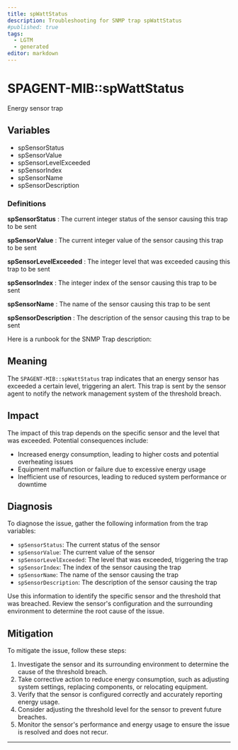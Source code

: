 ```yaml
---
title: spWattStatus
description: Troubleshooting for SNMP trap spWattStatus
#published: true
tags:
  - LGTM
  - generated
editor: markdown
---
```


# SPAGENT-MIB::spWattStatus 

Energy sensor trap 


## Variables


  - spSensorStatus
  - spSensorValue
  - spSensorLevelExceeded
  - spSensorIndex
  - spSensorName
  - spSensorDescription 

### Definitions 


**spSensorStatus** 
: The current integer status of the sensor causing this trap to be sent 

**spSensorValue** 
: The current integer value of the sensor causing this trap to be sent 

**spSensorLevelExceeded** 
: The integer level that was exceeded causing this trap to be sent 

**spSensorIndex** 
: The integer index of the sensor causing this trap to be sent 

**spSensorName** 
: The name of the sensor causing this trap to be sent 

**spSensorDescription** 
: The description of the sensor causing this trap to be sent 


Here is a runbook for the SNMP Trap description:

## Meaning

The `SPAGENT-MIB::spWattStatus` trap indicates that an energy sensor has exceeded a certain level, triggering an alert. This trap is sent by the sensor agent to notify the network management system of the threshold breach.

## Impact

The impact of this trap depends on the specific sensor and the level that was exceeded. Potential consequences include:

* Increased energy consumption, leading to higher costs and potential overheating issues
* Equipment malfunction or failure due to excessive energy usage
* Inefficient use of resources, leading to reduced system performance or downtime

## Diagnosis

To diagnose the issue, gather the following information from the trap variables:

* `spSensorStatus`: The current status of the sensor
* `spSensorValue`: The current value of the sensor
* `spSensorLevelExceeded`: The level that was exceeded, triggering the trap
* `spSensorIndex`: The index of the sensor causing the trap
* `spSensorName`: The name of the sensor causing the trap
* `spSensorDescription`: The description of the sensor causing the trap

Use this information to identify the specific sensor and the threshold that was breached. Review the sensor's configuration and the surrounding environment to determine the root cause of the issue.

## Mitigation

To mitigate the issue, follow these steps:

1. Investigate the sensor and its surrounding environment to determine the cause of the threshold breach.
2. Take corrective action to reduce energy consumption, such as adjusting system settings, replacing components, or relocating equipment.
3. Verify that the sensor is configured correctly and accurately reporting energy usage.
4. Consider adjusting the threshold level for the sensor to prevent future breaches.
5. Monitor the sensor's performance and energy usage to ensure the issue is resolved and does not recur.
---





